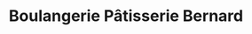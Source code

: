 ---
title: "Boulangerie Pâtisserie Bernard"
url: /gruissan/boulangerie-patisserie-bernard/
shop: Bäckerei
---